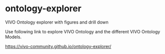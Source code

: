 # ontology-explorer
VIVO Ontology explorer with figures and drill down

Use following link to explore VIVO Ontology and the different VIVO Ontology Models.

https://vivo-community.github.io/ontology-explorer/
